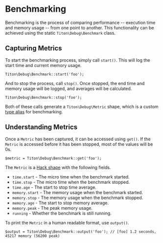 # Benchmarking #

Benchmarking is the process of comparing performance -- execution time and memory usage -- from one point to another.
This functionality can be achieved using the static `Titon\Debug\Benchmark` class.

## Capturing Metrics ##

To start the benchmarking process, simply call `start()`. This will log the start time and current memory usage.

```hack
Titon\Debug\Benchmark::start('foo');
```

And to stop the process, call `stop()`. Once stopped, the end time and memory usage will be logged, 
and averages will be calculated.

```hack
Titon\Debug\Benchmark::stop('foo');
```

Both of these calls generate a `Titon\Debug\Metric` shape, which is a custom [type alias](types.md) for benchmarking.

## Understanding Metrics ##

Once a `Metric` has been captured, it can be accessed using `get()`. 
If the `Metric` is accessed before it has been stopped, most of the values will be 0s.

```hack
$metric = Titon\Debug\Benchmark::get('foo');
```

The `Metric` is a [Hack shape](http://docs.hhvm.com/manual/en/hack.shapes.php) with the following fields. 

* `time.start` - The micro time when the benchmark started.
* `time.stop` - The micro time when the benchmark stopped.
* `time.age` - The start to stop time average.
* `memory.start` - The memory usage when the benchmark started.
* `memory.stop` - The memory usage when the benchmark stopped.
* `memory.age` - The start to stop memory average.
* `memory.peak` - The peak memory usage.
* `running` - Whether the benchmark is still running.

To print the `Metric` in a human readable format, use `output()`.
 
 ```hack
 $output = Titon\Debug\Benchmark::output('foo'); // [foo] 1.2 seconds, 45217 memory (56200 peak)
 ```
